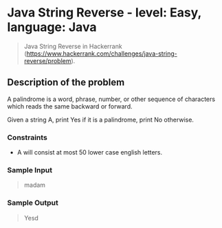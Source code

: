 # Java String Reverse - level: Easy, language: Java
> Java String Reverse in Hackerrank (https://www.hackerrank.com/challenges/java-string-reverse/problem).


## Description of the problem
A palindrome is a word, phrase, number, or other sequence of characters which reads the same backward or forward.

Given a string A, print Yes if it is a palindrome, print No otherwise.

### Constraints
* A will consist at most 50 lower case english letters.

### Sample Input
> madam

### Sample Output
> Yesd